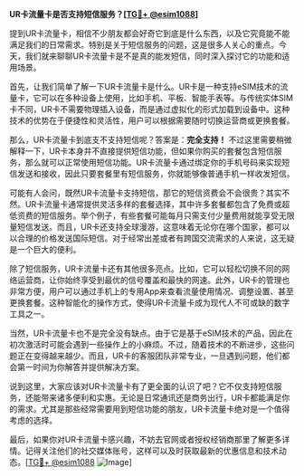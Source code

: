 **UR卡流量卡是否支持短信服务？[[TG💪+ @esim1088](https://t.me/s/esim1088)]**

提到UR卡流量卡，相信不少朋友都会好奇它到底是什么东西，以及它究竟能不能满足我们的日常需求。特别是关于短信服务的问题，这是很多人关心的重点。今天，我们就来聊聊UR卡流量卡是不是真的能发短信，同时深入探讨它的功能和适用场景。

首先，让我们简单了解一下UR卡流量卡是什么。UR卡是一种支持eSIM技术的流量卡，它可以在多种设备上使用，比如手机、平板、智能手表等。与传统实体SIM卡不同，UR卡不需要物理插入设备，而是通过虚拟化的形式加载到设备中。这种技术的优势在于便捷性和灵活性，用户可以根据需要随时切换运营商或更换套餐。

那么，UR卡流量卡到底支不支持短信呢？答案是：**完全支持！** 不过这里需要稍微解释一下，UR卡本身并不直接提供短信功能，但如果你购买的套餐包含短信服务，那么就可以正常使用短信功能。UR卡流量卡通过绑定你的手机号码来实现短信发送和接收，因此只要套餐里有短信服务，你就能够像普通手机一样收发短信。

可能有人会问，既然UR卡流量卡支持短信，那它的短信资费会不会很贵？其实不然。UR卡流量卡通常提供灵活多样的套餐选择，其中许多套餐都包含了免费或超低资费的短信服务。举个例子，有些套餐可能每月只需支付少量费用就能享受无限量短信发送。而且，UR卡还支持全球漫游，这意味着无论你在哪个国家，都可以以合理的价格发送国际短信。对于经常出差或者有跨国交流需求的人来说，这无疑是一个巨大的便利。

除了短信服务，UR卡流量卡还有其他很多亮点。比如，它可以轻松切换不同的网络运营商，让你始终享受到最优的信号覆盖和最快的网速。此外，UR卡的管理也非常方便，用户可以通过手机上的专用App来查看流量使用情况、调整设置、甚至更换套餐。这种智能化的操作方式，使得UR卡流量卡成为现代人不可或缺的数字工具之一。

当然，UR卡流量卡也不是完全没有缺点。由于它是基于eSIM技术的产品，因此在初次激活时可能会遇到一些操作上的小麻烦。不过，随着技术的不断进步，这些问题正在变得越来越少。而且，UR卡的客服团队非常专业，一旦遇到问题，他们都会第一时间为你解答并提供解决方案。

说到这里，大家应该对UR卡流量卡有了更全面的认识了吧？它不仅支持短信服务，还能带来诸多便利和实惠。无论是日常通讯还是商务出行，UR卡都能满足你的需求。尤其是那些经常需要用到短信功能的朋友，UR卡流量卡绝对是一个值得考虑的选择。

最后，如果你对UR卡流量卡感兴趣，不妨去官网或者授权经销商那里了解更多详情。记得关注他们的社交媒体账号，这样可以及时获取最新的优惠信息和技术动态。[[TG💪+ @esim1088](https://t.me/s/esim1088) ![Image](https://i.postimg.cc/4NQfJmqS/Snipaste-2025-05-13-00-14-12.png)]